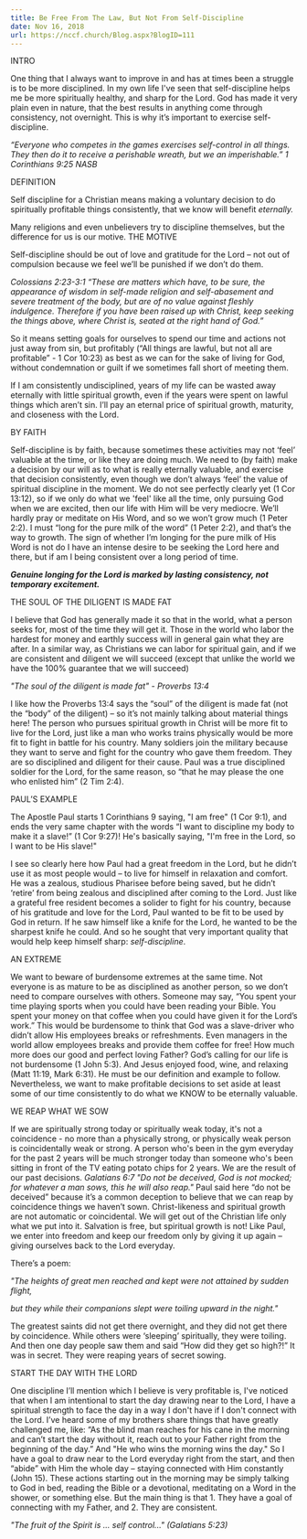 ```yaml
---
title: Be Free From The Law, But Not From Self-Discipline
date: Nov 16, 2018
url: https://nccf.church/Blog.aspx?BlogID=111
---
```


INTRO

One thing that I always want to improve in and has at times been a struggle is to be more disciplined. In my own life I've seen that self-discipline helps me be more spiritually healthy, and sharp for the Lord. God has made it very plain even in nature, that the best results in anything come through consistency, not overnight. This is why it’s important to exercise self-discipline.

*“Everyone who competes in the games exercises self-control in all things. They then do it to receive a perishable wreath, but we an imperishable.” 1 Corinthians 9:25 NASB*

DEFINITION

Self discipline for a Christian means making a voluntary decision to do spiritually profitable things consistently, that we know will benefit *eternally.*

Many religions and even unbelievers try to discipline themselves, but the difference for us is our motive. THE MOTIVE

Self-discipline should be out of love and gratitude for the Lord – not out of compulsion because we feel we’ll be punished if we don’t do them.

*Colossians 2:23-3:1* *“These are matters which have, to be sure, the appearance of wisdom in self-made religion and self-abasement and severe treatment of the body, but are of no value against fleshly indulgence.* *Therefore if you have been raised up with Christ, keep seeking the things above, where Christ is, seated at the right hand of God.”*

So it means setting goals for ourselves to spend our time and actions not just away from sin, but profitably (“All things are lawful, but not all are profitable” - 1 Cor 10:23) as best as we can for the sake of living for God, without condemnation or guilt if we sometimes fall short of meeting them.

If I am consistently undisciplined, years of my life can be wasted away eternally with little spiritual growth, even if the years were spent on lawful things which aren’t sin. I’ll pay an eternal price of spiritual growth, maturity, and closeness with the Lord.

BY FAITH

Self-discipline is by faith, because sometimes these activities may not ‘feel’ valuable at the time, or like they are doing much. We need to (by faith) make a decision by our will as to what is really eternally valuable, and exercise that decision consistently, even though we don’t always ‘feel’ the value of spiritual discipline in the moment. We do not see perfectly clearly yet (1 Cor 13:12), so if we only do what we 'feel' like all the time, only pursuing God when we are excited, then our life with Him will be very mediocre. We’ll hardly pray or meditate on His Word, and so we won’t grow much (1 Peter 2:2). I must “long for the pure milk of the word” (1 Peter 2:2), and that’s the way to growth. The sign of whether I’m longing for the pure milk of His Word is not do I have an intense desire to be seeking the Lord here and there, but if am I being consistent over a long period of time.

***Genuine longing for the Lord is marked by lasting consistency, not temporary excitement.***

THE SOUL OF THE DILIGENT IS MADE FAT

I believe that God has generally made it so that in the world, what a person seeks for, most of the time they will get it. Those in the world who labor the hardest for money and earthly success will in general gain what they are after. In a similar way, as Christians we can labor for spiritual gain, and if we are consistent and diligent we will succeed (except that unlike the world we have the 100% guarantee that we will succeed)

*"The soul of the diligent is made fat" - Proverbs 13:4*

I like how the Proverbs 13:4 says the “soul” of the diligent is made fat (not the “body” of the diligent) – so it’s not mainly talking about material things here! The person who pursues spiritual growth in Christ will be more fit to live for the Lord, just like a man who works trains physically would be more fit to fight in battle for his country. Many soldiers join the military because they want to serve and fight for the country who gave them freedom. They are so disciplined and diligent for their cause. Paul was a true disciplined soldier for the Lord, for the same reason, so “that he may please the one who enlisted him” (2 Tim 2:4).

PAUL’S EXAMPLE

The Apostle Paul starts 1 Corinthians 9 saying, "I am free" (1 Cor 9:1), and ends the very same chapter with the words “I want to discipline my body to make it a slave!” (1 Cor 9:27)! He's basically saying, "I'm free in the Lord, so I want to be His slave!"

I see so clearly here how Paul had a great freedom in the Lord, but he didn’t use it as most people would – to live for himself in relaxation and comfort. He was a zealous, studious Pharisee before being saved, but he didn’t ‘retire’ from being zealous and disciplined after coming to the Lord. Just like a grateful free resident becomes a solider to fight for his country, because of his gratitude and love for the Lord, Paul wanted to be fit to be used by God in return. If he saw himself like a knife for the Lord, he wanted to be the sharpest knife he could. And so he sought that very important quality that would help keep himself sharp: *self-discipline*.

AN EXTREME

We want to beware of burdensome extremes at the same time. Not everyone is as mature to be as disciplined as another person, so we don’t need to compare ourselves with others. Someone may say, “You spent your time playing sports when you could have been reading your Bible. You spent your money on that coffee when you could have given it for the Lord’s work.” This would be burdensome to think that God was a slave-driver who didn’t allow His employees breaks or refreshments. Even managers in the world allow employees breaks and provide them coffee for free! How much more does our good and perfect loving Father? God’s calling for our life is not burdensome (1 John 5:3). And Jesus enjoyed food, wine, and relaxing (Matt 11:19, Mark 6:31). He must be our definition and example to follow. Nevertheless, we want to make profitable decisions to set aside at least some of our time consistently to do what we KNOW to be eternally valuable.

WE REAP WHAT WE SOW

If we are spiritually strong today or spiritually weak today, it's not a coincidence - no more than a physically strong, or physically weak person is coincidentally weak or strong. A person who's been in the gym everyday for the past 2 years will be much stronger today than someone who's been sitting in front of the TV eating potato chips for 2 years. We are the result of our past decisions. *Galatians 6:7 "Do not be deceived, God is not mocked; for whatever a man sows, this he will also reap."* Paul said here “do not be deceived” because it’s a common deception to believe that we can reap by coincidence things we haven’t sown. Christ-likeness and spiritual growth are not automatic or coincidental. We will get out of the Christian life only what we put into it. Salvation is free, but spiritual growth is not! Like Paul, we enter into freedom and keep our freedom only by giving it up again – giving ourselves back to the Lord everyday.

There’s a poem:

*"The heights of great men reached and kept were not attained by sudden flight,*

*but they while their companions slept were toiling upward in the night."*

The greatest saints did not get there overnight, and they did not get there by coincidence. While others were ‘sleeping’ spiritually, they were toiling. And then one day people saw them and said “How did they get so high?!” It was in secret. They were reaping years of secret sowing.

START THE DAY WITH THE LORD

One discipline I’ll mention which I believe is very profitable is, I've noticed that when I am intentional to start the day drawing near to the Lord, I have a spiritual strength to face the day in a way I don't have if I don't connect with the Lord. I’ve heard some of my brothers share things that have greatly challenged me, like: “As the blind man reaches for his cane in the morning and can’t start the day without it, reach out to your Father right from the beginning of the day.” And "He who wins the morning wins the day." So I have a goal to draw near to the Lord everyday right from the start, and then “abide” with Him the whole day – staying connected with Him constantly (John 15). These actions starting out in the morning may be simply talking to God in bed, reading the Bible or a devotional, meditating on a Word in the shower, or something else. But the main thing is that 1. They have a goal of connecting with my Father, and 2. They are consistent.

*"The fruit of the Spirit is ... self control..." (Galatians 5:23)*
